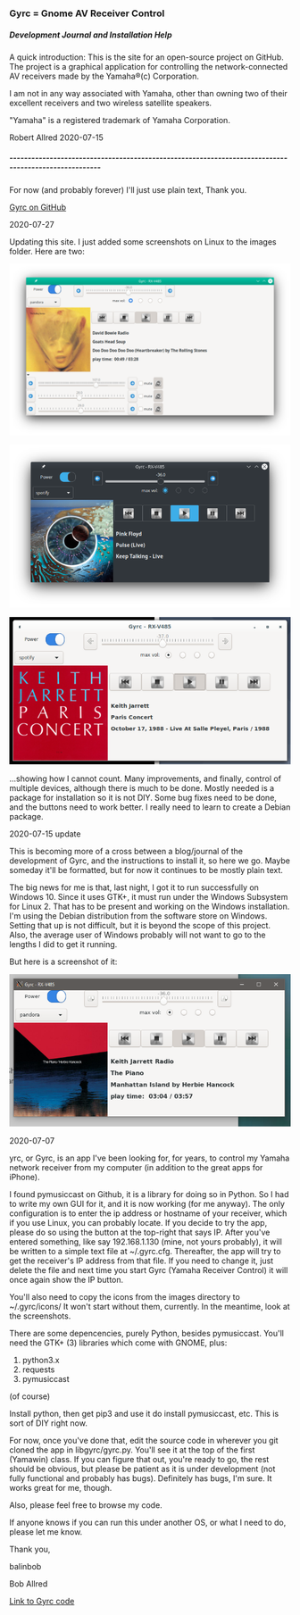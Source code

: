 ### Gyrc = Gnome AV Receiver Control

##### Development Journal and Installation Help

A quick introduction:  This is the site for an open-source project on GitHub.  The project is a graphical application for controlling
the network-connected AV receivers made by the Yamaha®(c) Corporation.

I am not in any way associated with Yamaha, other than owning two of their excellent receivers and two wireless satellite speakers.

"Yamaha" is a registered trademark of Yamaha Corporation.

Robert Allred
2020-07-15

##### -----------------------------------------------------------------------------------------------------

For now (and probably forever) I'll just use plain text, Thank you.

[Gyrc on GitHub](https://github.com/balinbob/yrc)

2020-07-27

Updating this site.  I just added some screenshots on Linux to the images folder.  Here are two:

![picture](images/gyrc-devices-expanded.png)

![picture](images/gyrc-pinkfloyd.png)

![picture](images/gyrc-on-debian-cinnamon.png)

...showing how I cannot count.  Many improvements, and finally, control of multiple devices, although there is much to be done.  Mostly needed is a package for installation so it is not DIY.  Some bug fixes need to be done, and the buttons need to work better.   I really need to learn to create a Debian package.

2020-07-15 update

This is becoming more of a cross between a blog/journal of the development of Gyrc, and the instructions to install it, so here we go.  Maybe someday it'll be formatted, but for now it continues to be mostly plain text.

The big news for me is that, last night, I got it to run successfully on Windows 10.  Since it uses GTK+, it must run under the Windows Subsystem for Linux 2.  That has to be present and working on the Windows installation.   I'm using the Debian distribution from the software store on Windows.  Setting that up is not difficult, but it is beyond the scope of this project.   Also, the average user of Windows probably will not want to go to the lengths I did to get it running.

But here is a screenshot of it:


![picture](images/gyrc-on-windows10.png)


2020-07-07

yrc, or Gyrc, is an app I've been looking for, for years, to control my Yamaha network receiver from my computer (in addition to the great apps for iPhone).

I found pymusiccast on Github, it is a library for doing so in Python.   So I had to write my own GUI for it, and it is now working (for me anyway).  The only configuration is to enter the ip address or hostname of your receiver, which if you use Linux, you can probably locate.   If you decide to try the app, please do so using the button at the top-right that says IP.  After you've entered something, like say 192.168.1.130 (mine, not yours probably), it will be written to a simple text file at ~/.gyrc.cfg.  Thereafter, the app will try to get the receiver's IP address from that file.  If you need to change it, just delete the file and next time you start Gyrc (Yamaha Receiver Control) it will once again show the IP button.

You'll also need to copy the icons from the images directory to ~/.gyrc/icons/  It won't start without them, currently.  In the meantime, look at the screenshots.

There are some depencencies, purely Python, besides pymusiccast.  You'll need the GTK+ (3) libraries which come with GNOME, plus:
1. python3.x
2. requests
3. pymusiccast

(of course)

Install python, then get pip3 and use it do install pymusiccast, etc. This is sort of DIY right now.

For now, once you've done that, edit the source code in wherever you git cloned the app in libgyrc/gyrc.py.  You'll see it at the top of the first (Yamawin) class.   If you can figure that out, you're ready to go, the rest should be obvious, but please be patient as it is under development (not fully functional and probably has bugs). Definitely has bugs, I'm sure.   It works great for me, though.

Also, please feel free to browse my code.

If anyone knows if you can run this under another OS, or what I need to do, please let me know.

Thank you,

balinbob

Bob Allred

[Link to Gyrc code](https://github.com/balinbob/yrc)




